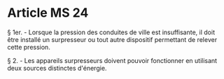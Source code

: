 # Article MS 24

§ 1er. - Lorsque la pression des conduites de ville est insuffisante, il doit être installé un surpresseur ou tout autre dispositif permettant de relever cette pression.

§ 2. - Les appareils surpresseurs doivent pouvoir fonctionner en utilisant deux sources distinctes d'énergie.
